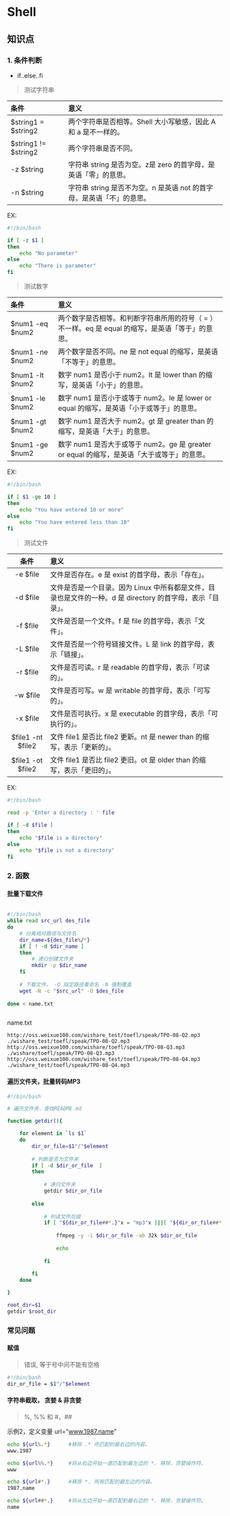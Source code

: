 # Shell

## 知识点

### 1. 条件判断

- if..else..fi

> 测试字符串

条件|意义
:---|:---
$string1 = $string2     |	两个字符串是否相等。Shell 大小写敏感，因此 A 和 a 是不一样的。
$string1 != $string2     |	两个字符串是否不同。
-z $string     |	字符串 string 是否为空。z是 zero 的首字母，是英语「零」的意思。
-n $string     |	字符串 string 是否不为空。n 是英语 not 的首字母，是英语「不」的意思。

EX:
```bash
#!/bin/bash

if [ -z $1 ]
then
    echo "No parameter"
else
    echo "There is parameter"
fi
```

> 测试数字

条件|意义
:---|:---
$num1 -eq $num2 | 两个数字是否相等。和判断字符串所用的符号（ = ）不一样。eq 是 equal 的缩写，是英语「等于」的意思。
$num1 -ne $num2  | 	两个数字是否不同。ne 是 not equal 的缩写，是英语「不等于」的意思。
$num1 -lt $num2  | 	数字 num1 是否小于 num2。lt 是 lower than 的缩写，是英语「小于」的意思。
$num1 -le $num2  | 	数字 num1 是否小于或等于 num2。le 是 lower or equal 的缩写，是英语「小于或等于」的意思。
$num1 -gt $num2  | 	数字 num1 是否大于 num2。gt 是 greater than 的缩写，是英语「大于」的意思。
$num1 -ge $num2  | 	数字 num1 是否大于或等于 num2。ge 是 greater or equal 的缩写，是英语「大于或等于」的意思。

EX:

```bash
#!/bin/bash

if [ $1 -ge 10 ]
then
    echo "You have entered 10 or more"
else
    echo "You have entered less than 10"
fi
```

> 测试文件

条件|意义
:---:|:---
-e $file      |	文件是否存在。e 是 exist 的首字母，表示「存在」。
-d $file      |	文件是否是一个目录。因为 Linux 中所有都是文件，目录也是文件的一种。d 是 directory 的首字母，表示「目录」。
-f $file      |	文件是否是一个文件。f 是 file 的首字母，表示「文件」。
-L $file      |	文件是否是一个符号链接文件。L 是 link 的首字母，表示「链接」。
-r $file      |	文件是否可读。r 是 readable 的首字母，表示「可读的」。
-w $file      |	文件是否可写。w 是 writable 的首字母，表示「可写的」。
-x $file      |	文件是否可执行。x 是 executable 的首字母，表示「可执行的」。
$file1 -nt $file2      |	文件 file1 是否比 file2 更新。nt 是 newer than 的缩写，表示「更新的」。
$file1 -ot $file2      |	文件 file1 是否比 file2 更旧。ot 是 older than 的缩写，表示「更旧的」。

EX:

```bash
#!/bin/bash

read -p 'Enter a directory : ' file

if [ -d $file ]
then
    echo "$file is a directory"
else
    echo "$file is not a directory"
fi

```
### 2. 函数


#### 批量下载文件

```bash

#!/bin/bash
while read src_url des_file
do
    # 分离相对路径与文件名
    dir_name=${des_file%/*}
    if [ ! -d $dir_name ]
    then
        # 递归创建文件夹
        mkdir -p $dir_name
    fi
	
    # 下载文件， -O 指定路径重命名 -N 强制覆盖
    wget -N -c "$src_url" -O $des_file
    
done < name.txt



```

name.txt

```text
http://oss.weixue100.com/wishare_test/toefl/speak/TPO-08-Q2.mp3    ./wishare_test/toefl/speak/TPO-08-Q2.mp3
http://oss.weixue100.com/wishare/toefl/speak/TPO-08-Q3.mp3    ./wishare/toefl/speak/TPO-08-Q3.mp3
http://oss.weixue100.com/wishare_test/toefl/speak/TPO-08-Q4.mp3    ./wishare_test/toefl/speak/TPO-08-Q4.mp3
```

#### 遍历文件夹，批量转码MP3

```bash
#!/bin/bash

# 遍历文件夹，查找README.md

function getdir(){

    for element in `ls $1`
    do
        dir_or_file=$1"/"$element
        
        # 判断是否为文件夹
        if [ -d $dir_or_file  ]
        then
        
            # 递归文件夹
            getdir $dir_or_file
        
        else
        
            # 判读文件后缀
            if [ "${dir_or_file##*.}"x = "mp3"x ]||[ "${dir_or_file##*.}"x = "MP3"x ];then
            
                ffmpeg -y -i $dir_or_file -ab 32k $dir_or_file
                
                echo
            
            fi
        
        fi
    done

}

root_dir=$1
getdir $root_dir
```

### 常见问题

#### 赋值

> 错误, 等于号中间不能有空格

```bash
#!/bin/bash
dir_or_file = $1"/"$element
```

#### 字符串截取， 贪婪 & 非贪婪

> %, %% 和 #，##

示例2，定义变量 url="www.1987.name"

```bash
echo ${url%.*}      #移除 .* 所匹配的最右边的内容。
www.1987
```

```bash
echo ${url%%.*}     #将从右边开始一直匹配到最左边的 *. 移除，贪婪操作符。
www
```

```bash
echo ${url#*.}      #移除 *. 所有匹配的最左边的内容。
1987.name
```

```bash
echo ${url##*.}     #将从左边开始一直匹配到最右边的 *. 移除，贪婪操作符。
name
```